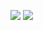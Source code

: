 ![]([https://https://massangooo.net/profile/massango.png)
![](http://github-profile-summary-cards.vercel.app/api/cards/most-commit-language?username=massangoDa&theme=zenburn)
